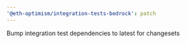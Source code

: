 ```yaml
---
'@eth-optimism/integration-tests-bedrock': patch
---
```


Bump integration test dependencies to latest for changesets
